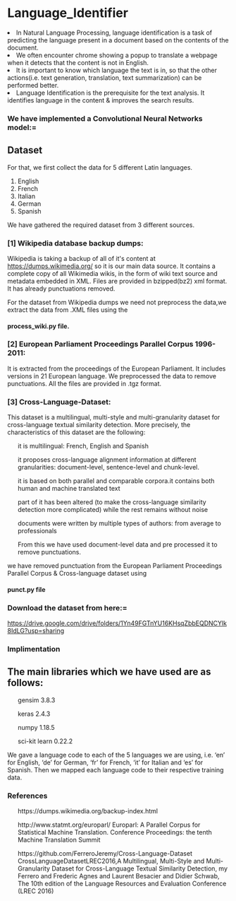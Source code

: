 
<h1>Language_Identifier</h1>

<li>In Natural Language Processing, language identification is a task of predicting the language present in a document based on the contents of the document.</li>
<li>We often encounter chrome showing a popup to translate a webpage when it detects that the content is not in English.</li>
<li>It is important to know which language the text is in, so that the other actions(i.e. text  generation, translation, text summarization) can be performed better.</li>
<li>Language Identification is the prerequisite for the text analysis. It identifies language in the content & improves the search results.</li>

### We have implemented a Convolutional Neural Networks model:=

## Dataset

For that, we first collect the data for 5 different Latin languages.

<ol type="1">
<li>English</li>
<li>French</li>
<li>Italian</li>
<li>German</li>
<li>Spanish</li>
</ol>

We have gathered the required dataset from 3 different sources.

### [1] Wikipedia database backup dumps:

Wikipedia is taking a backup of all of it's content at https://dumps.wikimedia.org/ so it is our main data source. It contains a complete copy of all Wikimedia wikis, in the form of wiki text source and metadata embedded in XML. Files are provided in bzipped(bz2) xml format. It has already punctuations removed.

For the dataset from Wikipedia dumps we need not preprocess the data,we extract the data from .XML files using the 
#### process_wiki.py file.


### [2] European Parliament Proceedings Parallel Corpus 1996-2011: 

It is extracted from the proceedings of the European Parliament. It includes versions in 21 European language. We preprocessed the data to remove punctuations. All the files are provided in .tgz format.

### [3] Cross-Language-Dataset: 

This dataset is a multilingual, multi-style and multi-granularity dataset for cross-language textual similarity detection. More precisely, the characteristics of this dataset are the following:

<ul>it is multilingual: French, English and Spanish</ul>
<ul>it proposes cross-language alignment information at different granularities: document-level, sentence-level and chunk-level.</ul>
<ul>it is based on both parallel and comparable corpora.it contains both human and machine translated text</ul>
<ul>part of it has been altered (to make the cross-language similarity detection more complicated) while the rest remains without noise</ul>
<ul>documents were written by multiple types of authors: from average to professionals</ul>
<ul>From this we have used document-level data and pre processed it to remove punctuations.</ul>

we have removed punctuation from the European Parliament Proceedings Parallel Corpus & Cross-language dataset using
#### punct.py file


### Download the dataset from here:=

https://drive.google.com/drive/folders/1Yn49FGTnYU16KHsqZbbEQDNCYlk8IdLG?usp=sharing

### Implimentation

## The main libraries which we have used are as follows:

<ul> gensim 3.8.3 </ul>
<ul> keras 2.4.3 </ul>
<ul> numpy 1.18.5 </ul>
<ul> sci-kit learn 0.22.2 </ul>

We gave a language code to each of the 5 languages we are using, i.e. ‘en’ for English, ‘de’ for German, ‘fr’ for French, ‘it’ for Italian and ‘es’ for Spanish.
Then we mapped each language code to their respective training data.

### References

<ul> https://dumps.wikimedia.org/backup-index.html </ul>
<ul> http://www.statmt.org/europarl/ Europarl: A Parallel Corpus for Statistical Machine Translation. Conference Proceedings: the tenth Machine Translation Summit </ul>
<ul> https://github.com/FerreroJeremy/Cross-Language-Dataset CrossLanguageDatasetLREC2016,A Multilingual, Multi-Style and Multi-Granularity Dataset for Cross-Language Textual Similarity Detection, my Ferrero and Frederic Agnes and Laurent Besacier and Didier Schwab, The 10th edition of the Language Resources and Evaluation Conference (LREC 2016) </ul>


